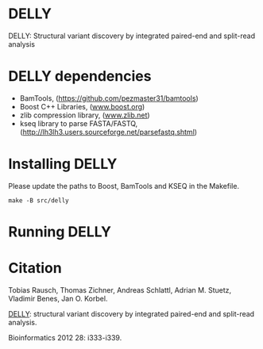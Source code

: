 DELLY
=====

DELLY: Structural variant discovery by integrated paired-end and split-read analysis

DELLY dependencies
==================

* BamTools, (https://github.com/pezmaster31/bamtools)
* Boost C++ Libraries, (www.boost.org)
* zlib compression library, (www.zlib.net)
* kseq library to parse FASTA/FASTQ, (http://lh3lh3.users.sourceforge.net/parsefastq.shtml)

Installing DELLY
================

Please update the paths to Boost, BamTools and KSEQ in the Makefile.

`make -B src/delly`

Running DELLY
=============


Citation
========

Tobias Rausch, Thomas Zichner, Andreas Schlattl, Adrian M. Stuetz, Vladimir Benes, Jan O. Korbel.

[DELLY](http://bioinformatics.oxfordjournals.org/content/28/18/i333.abstract): structural variant discovery by integrated paired-end and split-read analysis.

Bioinformatics 2012 28: i333-i339.


